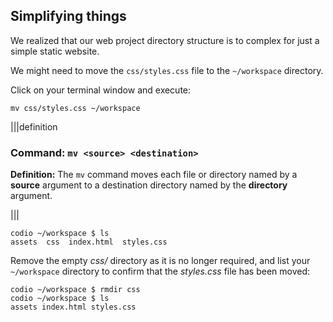 ## Simplifying things

We realized that our web project directory structure is to complex for just a simple static website. 

We might need to move the `css/styles.css` file to the `~/workspace` directory.

Click on your terminal window and execute:

```
mv css/styles.css ~/workspace
```

|||definition
### Command: `mv <source> <destination>`
__Definition:__
The `mv` command moves each file or directory named by a __source__ argument to a destination directory named by the __directory__ argument.

|||

```
codio ~/workspace $ ls
assets  css  index.html  styles.css
```

Remove the empty _css/_ directory as it is no longer required, and list your `~/workspace` directory to confirm that the _styles.css_ file has been moved:

```
codio ~/workspace $ rmdir css
codio ~/workspace $ ls
assets index.html styles.css
```